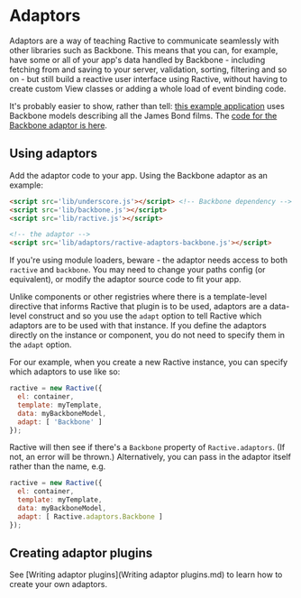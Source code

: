 # Adaptors


Adaptors are a way of teaching Ractive to communicate seamlessly with other libraries such as Backbone. This means that you can, for example, have some or all of your app's data handled by Backbone - including fetching from and saving to your server, validation, sorting, filtering and so on - but still build a reactive user interface using Ractive, without having to create custom View classes or adding a whole load of event binding code.

It's probably easier to show, rather than tell: [this example application](http://examples.ractivejs.org/backbone) uses Backbone models describing all the James Bond films. The [code for the Backbone adaptor is here](https://github.com/ractivejs/ractive-adaptors-backbone).


Using adaptors
--------------

Add the adaptor code to your app. Using the Backbone adaptor as an example:

```html
<script src='lib/underscore.js'></script> <!-- Backbone dependency -->
<script src='lib/backbone.js'></script>
<script src='lib/ractive.js'></script>

<!-- the adaptor -->
<script src='lib/adaptors/ractive-adaptors-backbone.js'></script>
```

If you're using module loaders, beware - the adaptor needs access to both `ractive` and `backbone`. You may need to change your paths config (or equivalent), or modify the adaptor source code to fit your app.

Unlike components or other registries where there is a template-level directive that informs Ractive that plugin is to be used, adaptors are a data-level construct and so you use the `adapt` option to tell Ractive which adaptors are to be used with that instance. If you define the adaptors directly on the instance or component, you do not need to specify them in the `adapt` option.

For our example, when you create a new Ractive instance, you can specify which adaptors to use like so:

```js
ractive = new Ractive({
  el: container,
  template: myTemplate,
  data: myBackboneModel,
  adapt: [ 'Backbone' ]
});
```

Ractive will then see if there's a `Backbone` property of `Ractive.adaptors`. (If not, an error will be thrown.) Alternatively, you can pass in the adaptor itself rather than the name, e.g.

```js
ractive = new Ractive({
  el: container,
  template: myTemplate,
  data: myBackboneModel,
  adapt: [ Ractive.adaptors.Backbone ]
});
```

## Creating adaptor plugins

See [Writing adaptor plugins](Writing adaptor plugins.md) to learn how to create your own adaptors.
